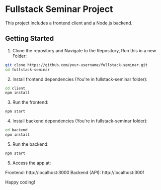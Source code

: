# Fullstack Seminar Project

This project includes a frontend client and a Node.js backend.

## Getting Started

1. Clone the repository and Navigate to the Repository, Run this in a new Folder:
```bash
git clone https://github.com/your-username/fullstack-seminar.git
cd fullstack-seminar
```

2. Install frontend dependencies (You're in fullstack-seminar folder):

```bash
cd client
npm install
```
3. Run the frontend:

```bash
npm start
```
4. Install backend dependencies (You're in fullstack-seminar folder):

```bash
cd backend
npm install
```

5. Run the backend:

```bash
npm start
```

5. Access the app at:

Frontend: http://localhost:3000
Backend (API): http://localhost:3001

Happy coding!
